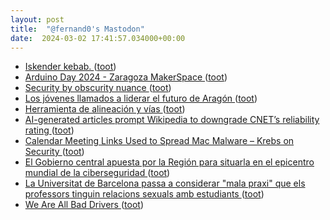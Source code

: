 ```yaml
---
layout: post
title:  "@fernand0's Mastodon"
date:  2024-03-02 17:41:57.034000+00:00
---
```

*  [Iskender kebab. ](https://avecesunafoto.wordpress.com/2024/03/02/iskender-kebab) ([toot](https://mastodon.social/@fernand0/112027324712186608))
*  [Arduino Day 2024 - Zaragoza MakerSpace  ](https://zaragozamakerspace.com/event/arduino-day-2024/) ([toot](https://mastodon.social/@fernand0/112027206966762540))
*  [Security by obscurity nuance ](https://www.johndcook.com/blog/2024/02/15/security-by-obscurity) ([toot](https://mastodon.social/@fernand0/112027028540768508))
*  [Los jóvenes llamados a liderar el futuro de Aragón ](https://hoyaragon.es/noticias-economia-empresa/jovenes-futuro-aragon) ([toot](https://mastodon.social/@fernand0/112026771173173134))
*  [Herramienta de alineación y vías ](https://www.flickr.com/photos/fernand0/53529661307) ([toot](https://mastodon.social/@fernand0/112026655708119199))
*  [AI-generated articles prompt Wikipedia to downgrade CNET’s reliability rating ](https://arstechnica.com/information-technology/2024/02/wikipedia-downgrades-cnets-reliability-rating-after-ai-generated-articles) ([toot](https://mastodon.social/@fernand0/112026592606510303))
*  [Calendar Meeting Links Used to Spread Mac Malware – Krebs on Security ](https://krebsonsecurity.com/2024/02/calendar-meeting-links-used-to-spread-mac-malware) ([toot](https://mastodon.social/@fernand0/112026182697025222))
*  [El Gobierno central apuesta por la Región para situarla en el epicentro mundial de la ciberseguridad ](https://www.laopiniondemurcia.es/comunidad/2024/02/29/gobierno-nacional-espana-pedro-sanchez-centro-diseno-chips-ciberseguridad-microchips-murcia-98832434.htm) ([toot](https://mastodon.social/@fernand0/112025871030914680))
*  [La Universitat de Barcelona passa a considerar "mala praxi" que els professors tinguin relacions sexuals amb estudiants ](https://www.ara.cat/societat/educacio/relacio-sexoafectiva-alumne-professor-sera-mala-praxi_1_4952711.htm) ([toot](https://mastodon.social/@fernand0/112025635982065213))
*  [We Are All Bad Drivers ](https://www.thefp.com/p/we-are-all-bad-driver) ([toot](https://mastodon.social/@fernand0/112025400003031192))
